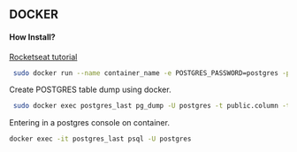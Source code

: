 ## DOCKER

#### How Install?
[Rocketseat tutorial](https://www.notion.so/Instalando-Docker-6290d9994b0b4555a153576a1d97bee2#cca124d4118944bc95437577fbeb8450)

``` sh
 sudo docker run --name container_name -e POSTGRES_PASSWORD=postgres -p 5432:5432 -d postgres:latest
```

Create POSTGRES table dump using docker.
```sh
 sudo docker exec postgres_last pg_dump -U postgres -t public.column -t public.column -t public.column -a table_name --inserts > dump.sql
```

Entering in a postgres console on container.
``` sh
docker exec -it postgres_last psql -U postgres
```
